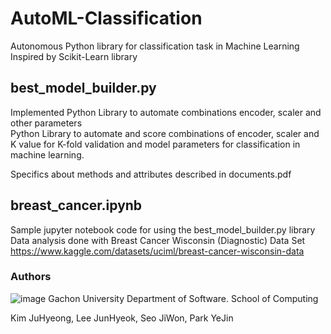 # AutoML-Classification 
Autonomous Python library for classification task in Machine Learning   
Inspired by Scikit-Learn library

## best_model_builder.py

Implemented Python Library to automate combinations encoder, scaler and other parameters   
Python Library to automate and score combinations of encoder, scaler and K value for K-fold validation and model parameters for classification in machine learning.

Specifics about methods and attributes described in documents.pdf

## breast_cancer.ipynb

Sample jupyter notebook code for using the best_model_builder.py library   
Data analysis done with Breast Cancer Wisconsin (Diagnostic) Data Set   
https://www.kaggle.com/datasets/uciml/breast-cancer-wisconsin-data

### Authors

![image](https://user-images.githubusercontent.com/90828283/195798458-41ffa1d5-2c22-4cd5-81fb-5e9120a76391.png) Gachon University 
Department of Software. School of Computing

Kim JuHyeong, Lee JunHyeok, Seo JiWon, Park YeJin
